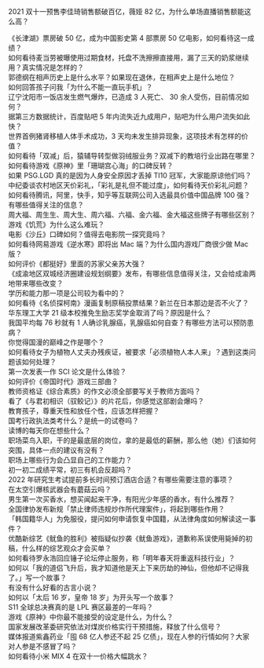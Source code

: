 2021 双十一预售李佳琦销售额破百亿，薇娅 82 亿，为什么单场直播销售额能这么高？
  
《长津湖》票房破 50 亿，成为中国影史第 4 部票房 50 亿电影，如何看待这一成绩？  
如何看待麦当劳被曝使用过期食材，托盘不洗擦擦直接用，漏了三天的奶浆继续用？真实情况是怎样的？  
郭德纲在相声历史上是什么水平？如果现在退休，在相声史上是什么地位？  
如何回答孩子问我「为什么不能一直玩手机」？  
辽宁沈阳市一饭店发生燃气爆炸，已造成 3 人死亡、 30 余人受伤，目前情况如何？  
据第三方数据统计，百度贴吧 5 年内流失近九成用户，贴吧为什么用户流失如此快？  
世界首例猪肾移植人体手术成功，3 天均未发生排异现象，这项技术有怎样的价值？  
如何看待「双减」后，猿辅导转型做羽绒服业务？双减下的教培行业出路在哪里？  
如何看待游戏《原神》里「珊瑚宫心海」的口碑反转？  
如果 PSG.LGD 真的是因为人身安全原因才丢掉 TI10 冠军，大家能原谅他们吗？  
中纪委谈农村地区天价彩礼，「彩礼是礼但不能过度」，如何看待天价彩礼问题？  
如何看待腾讯，阿里，快手，知乎等互联网公司入选最具价值中国品牌 100 强？有哪些值得关注的信息？  
周大福、周生生、周大生、周六福、六福、金六福、金大福这些牌子有哪些区别？  
游戏《饥荒》为什么这么难玩？  
电影《沙丘》口碑如何？值得去电影院一探究竟吗？  
如何看待网易游戏《逆水寒》即将出 Mac 端？为什么国内游戏厂商很少做 Mac 版？  
如何评价《都挺好》里面的苏家父亲苏大强？  
《成渝地区双城经济圈建设规划纲要》发布，有哪些信息值得关注，又会给成渝两地带来哪些改变？  
学历和能力那一项是公司较为看中的？  
如何看待《名侦探柯南》漫画复制原稿投票结果？新兰在日本那边是否不火了？  
华东理工大学 21 级本校推免生励志奖学金取消了吗？原因是什么？  
我国平均每 76 秒就有 1 人确诊乳腺癌，乳腺癌如何自查？有哪些方法可以预防患病？  
你觉得国漫的巅峰之作是哪个？  
如何看待女子为植物人丈夫办残疾证，被要求「必须植物人本人来」？遇到这类问题该如何处理？  
第一次发表一作 SCI 论文是什么体验？  
如何评价《帝国时代》游戏三部曲？  
教师资格证《综合素质》的作文必须全部要写关于教师方面吗？  
看了《与君初相识（驭鲛记）》的片花后，你感觉这部剧会爆吗？  
教育孩子，尊重天性和放任个性，应该怎样把握？  
国考行政执法类考什么？是统一的试卷吗？  
读博的每天你在想些什么？  
职场菜鸟入职，干的是最底层的岗位，拿的是最低的薪酬，那么他（她）们该如何突围，具体一点的建议有没有？  
职场上哪些行为会凸显自己的工作能力？  
初一初二成绩平常，初三有机会反超吗？  
2022 年研究生考试提前多长时间预订酒店合适？有哪些需要注意的事项？  
在太空引爆核武器会有蘑菇云吗？  
男生第一次买香水，想买闻起来干净，有阳光少年感的香水，有什么推荐？  
全国律协发布新规「禁止律师违规炒作所代理案件」，将起到哪些作用？  
「韩国籍华人」为免服役，提问如何申请恢复中国籍，从法律角度如何解读这一事件？  
优酷新综艺《鱿鱼的胜利》被指疑似抄袭《鱿鱼游戏》，道歉称系误使用毙掉的初稿，什么样的综艺观众才会买单？  
如何看待罗永浩回应锤子论坛停止服务，称「明年春天将重返科技行业」？  
如何以「我的道侣飞升后，我才知道他是天上下来历劫的神仙，但他却不记得我了。」写一个故事？  
有没有什么好看的古言小说？  
如何以「太后 16 岁，皇帝 18 岁」为开头写一个故事？  
S11 全球总决赛真的是 LPL 赛区最差的一年吗？  
游戏《原神》中你最不能接受的设定是什么，为什么？  
国家发展改革委研究依法对煤炭价格实行干预措施，释放了什么信号？  
媒体报道紫鑫药业「囤 68 亿人参还不起 25 亿债」，现在人参的行情如何？大家对人参是不感冒了吗？  
如何看待小米 MIX 4 在双十一价格大幅跳水？  
